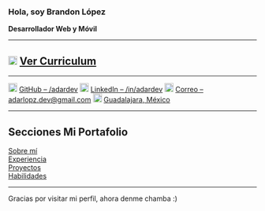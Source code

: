 ### Hola, soy Brandon López  
**Desarrollador Web y Móvil**

---

## <img src="https://lightgray-sardine-268341.hostingersite.com/dist/icons/cv_icon.svg" alt="CV Icon" width="18"/> [Ver Curriculum](https://lightgray-sardine-268341.hostingersite.com/dist/cvs/adardevCV.pdf)

---

<img src="https://lightgray-sardine-268341.hostingersite.com/dist/logos/github_logo.svg" alt="GitHub" width="18"/> [GitHub – /adardev](https://github.com/adardev) 
<img src="https://lightgray-sardine-268341.hostingersite.com/dist/logos/linkedin_logo.svg" alt="LinkedIn" width="18"/> [LinkedIn – /in/adardev](https://www.linkedin.com/in/adardev)
<img src="https://lightgray-sardine-268341.hostingersite.com/dist/icons/email_icon.svg" alt="Email" width="18"/> [Correo – adarlopz.dev@gmail.com](mailto:adarlopz.dev@gmail.com)
<img src="https://lightgray-sardine-268341.hostingersite.com/dist/icons/map_icon.svg" alt="Ubicación" width="18"/> [Guadalajara, México](https://maps.app.goo.gl/jgDoBZkpe1rsiSNm7)

---

## Secciones Mi Portafolio

[Sobre mí](https://lightgray-sardine-268341.hostingersite.com/#about)  
[Experiencia](https://lightgray-sardine-268341.hostingersite.com/#experience)  
[Proyectos](https://lightgray-sardine-268341.hostingersite.com/#projects)  
[Habilidades](https://lightgray-sardine-268341.hostingersite.com/#skills)

---

Gracias por visitar mi perfil, ahora denme chamba :)
